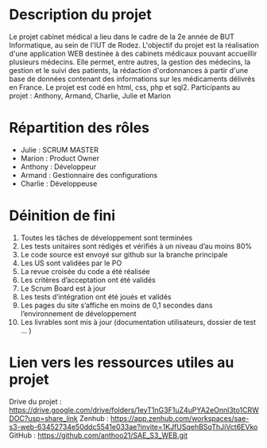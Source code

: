 # Description du projet
Le projet cabinet médical a lieu dans le cadre de la 2e année de BUT Informatique, au sein de l'IUT de Rodez.
L'objectif du projet est la réalisation d'une application WEB destinée à des cabinets médicaux pouvant accueillir plusieurs médecins. 
Elle permet, entre autres, la gestion des médecins, la gestion et le suivi des patients, la rédaction d'ordonnances à partir d'une base de données contenant des informations sur les médicaments délivrés en France.
Le projet est codé en html, css, php et sql2.
Participants au projet : Anthony, Armand, Charlie, Julie et Marion

# Répartition des rôles 

- Julie : SCRUM MASTER
- Marion : Product Owner
- Anthony : Développeur
- Armand : Gestionnaire des configurations
- Charlie : Développeuse

# Déinition de fini

1. Toutes les tâches de développement sont terminées
2. Les tests unitaires sont rédigés et vérifiés à un niveau d’au moins 80%
3. Le code source est envoyé sur github sur la branche principale
4. Les US sont validées par le PO
5. La revue croisée du code a été réalisée
6. Les critères d’acceptation ont été validés
7. Le Scrum Board est à jour
8. Les tests d’intégration ont été joués et validés 
9. Les pages du site s’affiche en moins de 0,1 secondes dans l’environnement de développement
10. Les livrables sont mis à jour (documentation utilisateurs, dossier de test ... )

# Lien vers les ressources utiles au projet
Drive du projet : https://drive.google.com/drive/folders/1eyT1nG3F1uZ4uPYA2eOnnl3to1CRWDOC?usp=share_link
Zenhub : https://app.zenhub.com/workspaces/sae-s3-web-63452734e50ddc5541e033ae?invite=1KJfUSqehBSqThJiVct6EVko
GitHub : https://github.com/anthoo21/SAE_S3_WEB.git
